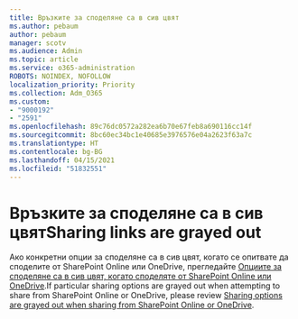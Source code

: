 ```yaml
---
title: Връзките за споделяне са в сив цвят
ms.author: pebaum
author: pebaum
manager: scotv
ms.audience: Admin
ms.topic: article
ms.service: o365-administration
ROBOTS: NOINDEX, NOFOLLOW
localization_priority: Priority
ms.collection: Adm_O365
ms.custom:
- "9000192"
- "2591"
ms.openlocfilehash: 89c76dc0572a282ea6b70e67feb8a690116cc14f
ms.sourcegitcommit: 8bc60ec34bc1e40685e3976576e04a2623f63a7c
ms.translationtype: HT
ms.contentlocale: bg-BG
ms.lasthandoff: 04/15/2021
ms.locfileid: "51832551"
---
```

# <a name="sharing-links-are-grayed-out"></a><span data-ttu-id="f3135-102">Връзките за споделяне са в сив цвят</span><span class="sxs-lookup"><span data-stu-id="f3135-102">Sharing links are grayed out</span></span>

<span data-ttu-id="f3135-103">Ако конкретни опции за споделяне са в сив цвят, когато се опитвате да споделите от SharePoint Online или OneDrive, прегледайте [Опциите за споделяне са в сив цвят, когато споделяте от SharePoint Online или OneDrive](https://docs.microsoft.com/sharepoint/support/administration/sharing-options-grayed-out-when-sharing-from-sharepoint-online-or-onedrive).</span><span class="sxs-lookup"><span data-stu-id="f3135-103">If particular sharing options are grayed out when attempting to share from SharePoint Online or OneDrive, please review [Sharing options are grayed out when sharing from SharePoint Online or OneDrive](https://docs.microsoft.com/sharepoint/support/administration/sharing-options-grayed-out-when-sharing-from-sharepoint-online-or-onedrive).</span></span>

